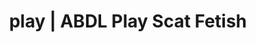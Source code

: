 ---
categories:
- Body Positivity
- Sapphic Desires
- Inclusive Desire
- Spiritual Kink
- Immersive Erotica
image: /assets/images/1747714273715.jpg
layout: post
schema:
  description: Premium adult content featuring Scat Fetish, ABDL Play. High-quality
    images with provocative themes.
  keywords:
  - ABDL Play
  - Sapphic Desires
  - Lingerie Art
  - Sensual Cosplay
  - Digital Dominance
  - Interactive NSFW
  - Scat Fetish
  name: 1747714273715 | Scat Fetish ABDL Play
  type: VisualArtwork
seo:
  description: Featured content with exclusive Scat Fetish, ABDL Play. HD images available.
  keywords: Scat Fetish, ABDL Play
  og_image: /assets/images/1747714273715.jpg
  schema_type: VisualArtwork
tags:
- '#play'
- Scat Fetish
- ABDL Play
title: play | ABDL Play Scat Fetish
---